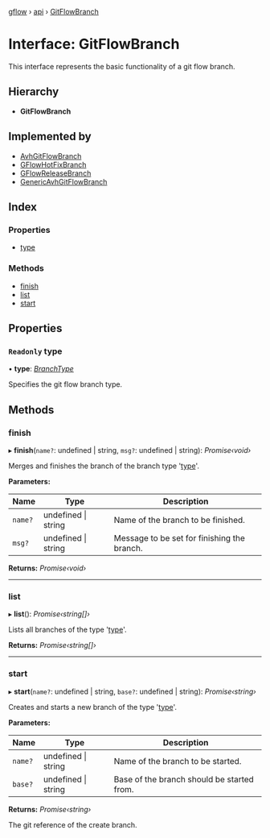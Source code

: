 [gflow](../README.md) › [api](../modules/api.md) › [GitFlowBranch](api.gitflowbranch.md)

# Interface: GitFlowBranch

This interface represents the basic functionality of a git flow branch.

## Hierarchy

* **GitFlowBranch**

## Implemented by

* [AvhGitFlowBranch](../classes/avh.avhgitflowbranch.md)
* [GFlowHotFixBranch](../classes/gflow.gflowhotfixbranch.md)
* [GFlowReleaseBranch](../classes/gflow.gflowreleasebranch.md)
* [GenericAvhGitFlowBranch](../classes/avh.genericavhgitflowbranch.md)

## Index

### Properties

* [type](api.gitflowbranch.md#readonly-type)

### Methods

* [finish](api.gitflowbranch.md#finish)
* [list](api.gitflowbranch.md#list)
* [start](api.gitflowbranch.md#start)

## Properties

### `Readonly` type

• **type**: *[BranchType](../modules/api.md#branchtype)*

Specifies the git flow branch type.

## Methods

###  finish

▸ **finish**(`name?`: undefined | string, `msg?`: undefined | string): *Promise‹void›*

Merges and finishes the branch of the branch type '[type](api.gitflowbranch.md#readonly-type)'.

**Parameters:**

Name | Type | Description |
------ | ------ | ------ |
`name?` | undefined &#124; string | Name of the branch to be finished. |
`msg?` | undefined &#124; string | Message to be set for finishing the branch.  |

**Returns:** *Promise‹void›*

___

###  list

▸ **list**(): *Promise‹string[]›*

Lists all branches of the type '[type](api.gitflowbranch.md#readonly-type)'.

**Returns:** *Promise‹string[]›*

___

###  start

▸ **start**(`name?`: undefined | string, `base?`: undefined | string): *Promise‹string›*

Creates and starts a new branch of the type '[type](api.gitflowbranch.md#readonly-type)'.

**Parameters:**

Name | Type | Description |
------ | ------ | ------ |
`name?` | undefined &#124; string | Name of the branch to be started. |
`base?` | undefined &#124; string | Base of the branch should be started from. |

**Returns:** *Promise‹string›*

The git reference of the create branch.
